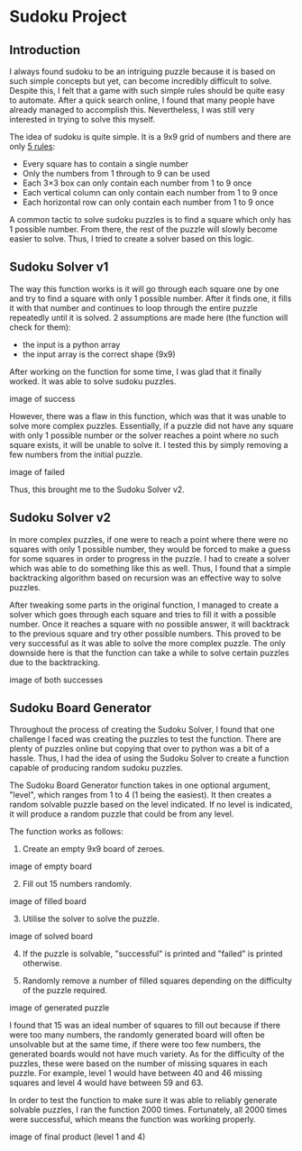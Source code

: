 # Sudoku Project

## Introduction

I always found sudoku to be an intriguing puzzle because it is based on such simple concepts but yet, can become incredibly difficult to solve. Despite this, I felt that a game with such simple rules should be quite easy to automate. After a quick search online, I found that many people have already managed to accomplish this. Nevertheless, I was still very interested in trying to solve this myself. 

The idea of sudoku is quite simple. It is a 9x9 grid of numbers and there are only [5 rules](https://masteringsudoku.com/sudoku-rules-beginners/):

- Every square has to contain a single number
- Only the numbers from 1 through to 9 can be used
- Each 3×3 box can only contain each number from 1 to 9 once
- Each vertical column can only contain each number from 1 to 9 once
- Each horizontal row can only contain each number from 1 to 9 once

A common tactic to solve sudoku puzzles is to find a square which only has 1 possible number. From there, the rest of the puzzle will slowly become easier to solve. Thus, I tried to create a solver based on this logic.

## Sudoku Solver v1

The way this function works is it will go through each square one by one and try to find a square with only 1 possible number. After it finds one, it fills it with that number and continues to loop through the entire puzzle repeatedly until it is solved. 2 assumptions are made here (the function will check for them):

- the input is a python array
- the input array is the correct shape (9x9)

After working on the function for some time, I was glad that it finally worked. It was able to solve sudoku puzzles.

image of success

However, there was a flaw in this function, which was that it was unable to solve more complex puzzles. Essentially, if a puzzle did not have any square with only 1 possible number or the solver reaches a point where no such square exists, it will be unable to solve it. I tested this by simply removing a few numbers from the initial puzzle.

image of failed

Thus, this brought me to the Sudoku Solver v2.

## Sudoku Solver v2

In more complex puzzles, if one were to reach a point where there were no squares with only 1 possible number, they would be forced to make a guess for some squares in order to progress in the puzzle. I had to create a solver which was able to do something like this as well. Thus, I found that a simple backtracking algorithm based on recursion was an effective way to solve puzzles.

After tweaking some parts in the original function, I managed to create a solver which goes through each square and tries to fill it with a possible number. Once it reaches a square with no possible answer, it will backtrack to the previous square and try other possible numbers. This proved to be very successful as it was able to solve the more complex puzzle. The only downside here is that the function can take a while to solve certain puzzles due to the backtracking.

image of both successes


## Sudoku Board Generator

Throughout the process of creating the Sudoku Solver, I found that one challenge I faced was creating the puzzles to test the function. There are plenty of puzzles online but copying that over to python was a bit of a hassle. Thus, I had the idea of using the Sudoku Solver to create a function capable of producing random sudoku puzzles.

The Sudoku Board Generator function takes in one optional argument, "level", which ranges from 1 to 4 (1 being the easiest). It then creates a random solvable puzzle based on the level indicated. If no level is indicated, it will produce a random puzzle that could be from any level.

The function works as follows:

1. Create an empty 9x9 board of zeroes.

image of empty board

2. Fill out 15 numbers randomly.

image of filled board

3. Utilise the solver to solve the puzzle.

image of solved board

4. If the puzzle is solvable, "successful" is printed and "failed" is printed otherwise.

5. Randomly remove a number of filled squares depending on the difficulty of the puzzle required.

image of generated puzzle


I found that 15 was an ideal number of squares to fill out because if there were too many numbers, the randomly generated board will often be unsolvable but at the same time, if there were too few numbers, the generated boards would not have much variety. As for the difficulty of the puzzles, these were based on the number of missing squares in each puzzle. For example, level 1 would have between 40 and 46 missing squares and level 4 would have between 59 and 63.

In order to test the function to make sure it was able to reliably generate solvable puzzles, I ran the function 2000 times. Fortunately, all 2000 times were successful, which means the function was working properly.

image of final product (level 1 and 4)

